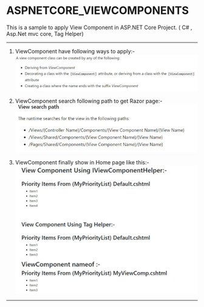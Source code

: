 # ASPNETCORE_VIEWCOMPONENTS
This is a sample to apply View Component in ASP.NET Core Project.  ( C# , Asp.Net mvc core, Tag Helper)

**************************************************************************************************************
1) ViewComponent have following ways to apply:-
![alt vc_apply](https://github.com/vijay113/ASPNETCORE_VIEWCOMPONENTS/blob/master/Image/VC_ApplyMethod.JPG)

2) ViewComponent search following path to get Razor page:-
![alt vc_Page](https://github.com/vijay113/ASPNETCORE_VIEWCOMPONENTS/blob/master/Image/VC_Search.JPG)

3) ViewComponent finally show in Home page like this:-
![alt vc_result](https://github.com/vijay113/ASPNETCORE_VIEWCOMPONENTS/blob/master/Image/VC_result2.JPG)
****************************************************************************************************************
